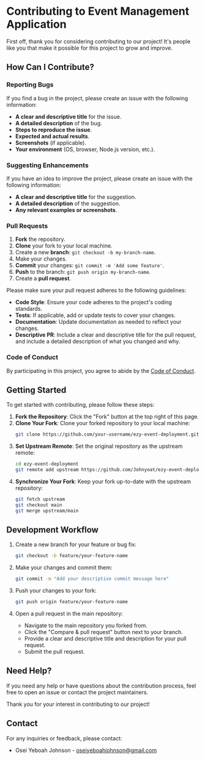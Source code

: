 # Contributing to Event Management Application

First off, thank you for considering contributing to our project! It's people like you that make it possible for this project to grow and improve.

## How Can I Contribute?

### Reporting Bugs

If you find a bug in the project, please create an issue with the following information:

- **A clear and descriptive title** for the issue.
- **A detailed description** of the bug.
- **Steps to reproduce the issue**.
- **Expected and actual results**.
- **Screenshots** (if applicable).
- **Your environment** (OS, browser, Node.js version, etc.).

### Suggesting Enhancements

If you have an idea to improve the project, please create an issue with the following information:

- **A clear and descriptive title** for the suggestion.
- **A detailed description** of the suggestion.
- **Any relevant examples or screenshots**.

### Pull Requests

1. **Fork** the repository.
2. **Clone** your fork to your local machine.
3. Create a new **branch**: `git checkout -b my-branch-name`.
4. Make your changes.
5. **Commit** your changes: `git commit -m 'Add some feature'`.
6. **Push** to the branch: `git push origin my-branch-name`.
7. Create a **pull request**.

Please make sure your pull request adheres to the following guidelines:

- **Code Style**: Ensure your code adheres to the project's coding standards.
- **Tests**: If applicable, add or update tests to cover your changes.
- **Documentation**: Update documentation as needed to reflect your changes.
- **Descriptive PR**: Include a clear and descriptive title for the pull request, and include a detailed description of what you changed and why.

### Code of Conduct

By participating in this project, you agree to abide by the [Code of Conduct](CODE_OF_CONDUCT.md).

## Getting Started

To get started with contributing, please follow these steps:

1. **Fork the Repository**: Click the "Fork" button at the top right of this page.
2. **Clone Your Fork**: Clone your forked repository to your local machine:
   ```bash
   git clone https://github.com/your-username/ezy-event-deployment.git

3. **Set Upstream Remote**: Set the original repository as the upstream remote:
   ```bash
   cd ezy-event-deployment
   git remote add upstream https://github.com/Johnyoat/ezy-event-deployment.git
   ```
4. **Synchronize Your Fork**: Keep your fork up-to-date with the upstream repository:
   ```bash
   git fetch upstream
   git checkout main
   git merge upstream/main
   ```

## Development Workflow

1. Create a new branch for your feature or bug fix:
   ```bash
   git checkout -b feature/your-feature-name
   ```

2. Make your changes and commit them:
   ```bash
   git commit -m "Add your descriptive commit message here"
   ```

3. Push your changes to your fork:
   ```bash
   git push origin feature/your-feature-name
   ```

4. Open a pull request in the main repository:
   - Navigate to the main repository you forked from.
   - Click the "Compare & pull request" button next to your branch.
   - Provide a clear and descriptive title and description for your pull request.
   - Submit the pull request.

## Need Help?

If you need any help or have questions about the contribution process, feel free to open an issue or contact the project maintainers.

Thank you for your interest in contributing to our project!

## Contact

For any inquiries or feedback, please contact:

- Osei Yeboah Johnson - [oseiyeboahjohnson@gmail.com](mailto:oseiyeboahjohnson@gmail.com)

